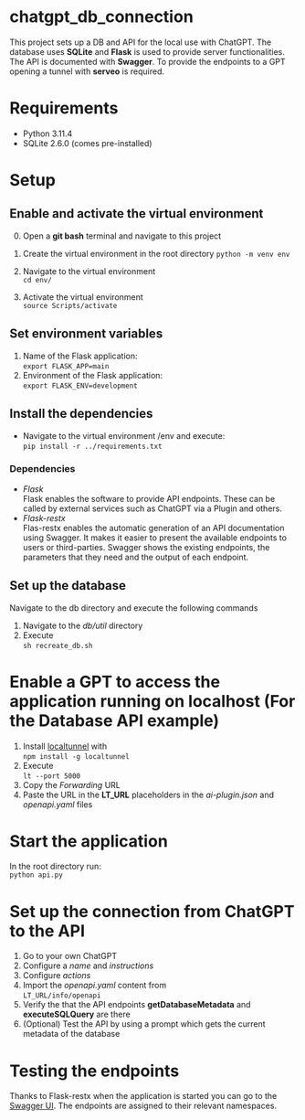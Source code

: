 # chatgpt_db_connection 
This project sets up a DB and API for the local use with ChatGPT. The database uses **SQLite** and **Flask** is used to provide server functionalities. The API is documented with **Swagger**. To provide the endpoints to a GPT opening a tunnel with **serveo** is required.

# Requirements
- Python 3.11.4
- SQLite 2.6.0 (comes pre-installed)

# Setup

## Enable and activate the virtual environment 

0. Open a **git bash** terminal and navigate to this project  

1. Create the virtual environment in the root directory 
`python -m venv env`

2. Navigate to the virtual environment  
`cd env/`  

3. Activate the virtual environment  
`source Scripts/activate`

## Set environment variables  
1. Name of the Flask application:  
`export FLASK_APP=main`  
2. Environment of the Flask application:  
`export FLASK_ENV=development`


## Install the dependencies
- Navigate to the virtual environment /env and execute:  
`pip install -r ../requirements.txt`  

### Dependencies  
- _Flask_  
Flask enables the software to provide API endpoints. These can be called by external services such as ChatGPT via a Plugin and others.
- _Flask-restx_  
Flas-restx enables the automatic generation of an API documentation using Swagger. It makes it easier to present the available endpoints to users or third-parties. Swagger shows the existing endpoints, the parameters that they need and the output of each endpoint.

## Set up the database  
Navigate to the db directory and execute the following commands
1. Navigate to the _db/util_ directory  
2. Execute  
`sh recreate_db.sh`

# Enable a GPT to access the application running on localhost (For the Database API example)  
1. Install [localtunnel](https://localtunnel.github.io/www/) with  
`npm install -g localtunnel`
2. Execute   
`lt --port 5000`
3. Copy the _Forwarding_ URL
4. Paste the URL in the **LT_URL** placeholders in the _ai-plugin.json_ and _openapi.yaml_ files

# Start the application
In the root directory run:  
`python api.py`

# Set up the connection from ChatGPT to the API
1. Go to your own ChatGPT
2. Configure a _name_ and _instructions_
3. Configure _actions_
4. Import the _openapi.yaml_ content from  
`LT_URL/info/openapi`
5. Verify the that the API endpoints **getDatabaseMetadata** and **executeSQLQuery** are there
6. (Optional) Test the API by using a prompt which gets the current metadata of the database

# Testing the endpoints
Thanks to Flask-restx when the application is started you can go to the [Swagger UI](http://127.0.0.1:5000/). The endpoints are assigned to their relevant namespaces. 